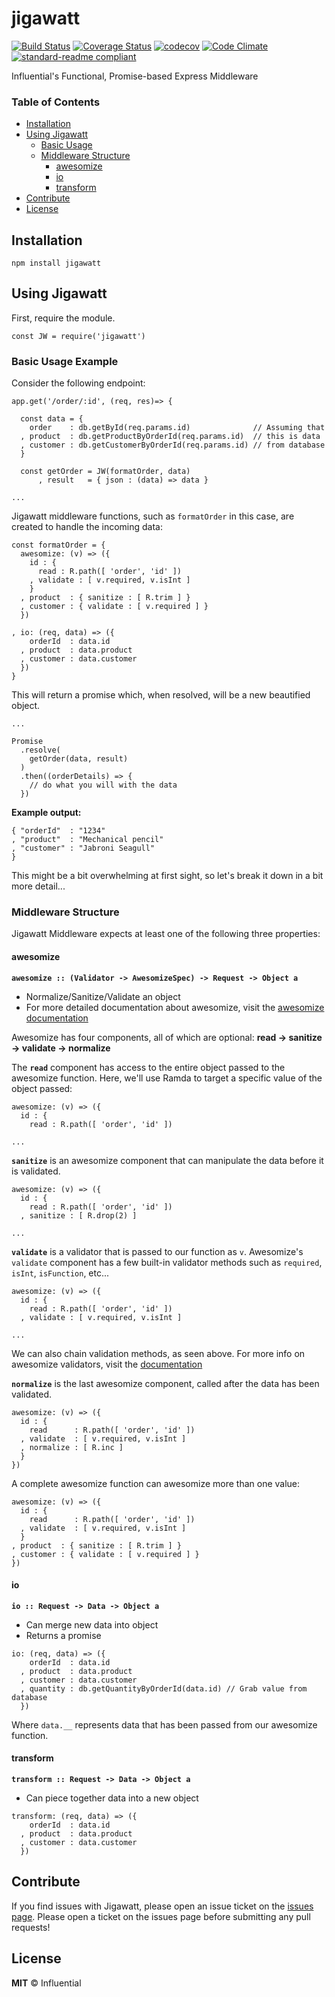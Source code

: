 # jigawatt

[![Build Status](https://travis-ci.org/influentialpublishers/jigawatt.svg?branch=master)](https://travis-ci.org/influentialpublishers/jigawatt)
[![Coverage Status](https://coveralls.io/repos/github/influentialpublishers/jigawatt/badge.svg?branch=master)](https://coveralls.io/github/influentialpublishers/jigawatt?branch=master)
[![codecov](https://codecov.io/gh/influentialpublishers/jigawatt/branch/master/graph/badge.svg)](https://codecov.io/gh/influentialpublishers/jigawatt)
[![Code Climate](https://codeclimate.com/github/influentialpublishers/jigawatt/badges/gpa.svg)](https://codeclimate.com/github/influentialpublishers/jigawatt)
[![standard-readme compliant](https://img.shields.io/badge/standard--readme-OK-green.svg?style=flat-square)](https://github.com/RichardLitt/standard-readme)

Influential's Functional, Promise-based Express Middleware

### Table of Contents
- [Installation](#installation)
- [Using Jigawatt](#using-jigawatt)
  - [Basic Usage](#basic-usage-example)
  - [Middleware Structure](#middleware-structure)
    - [awesomize](#awesomize)
    - [io](#io)
    - [transform](#transform)
- [Contribute](#contribute)
- [License](#license)

## Installation
`npm install jigawatt`

## Using Jigawatt

First, require the module.

`const JW = require('jigawatt')`

### Basic Usage Example

Consider the following endpoint:

```
app.get('/order/:id', (req, res)=> {

  const data = {
    order    : db.getById(req.params.id)              // Assuming that
  , product  : db.getProductByOrderId(req.params.id)  // this is data
  , customer : db.getCustomerByOrderId(req.params.id) // from database
  }

  const getOrder = JW(formatOrder, data)
      , result   = { json : (data) => data }

...
```

Jigawatt middleware functions, such as `formatOrder` in this case, are created to handle the incoming data:

```
const formatOrder = {
  awesomize: (v) => ({
    id : {
      read : R.path([ 'order', 'id' ])
    , validate : [ v.required, v.isInt ]
    }
  , product  : { sanitize : [ R.trim ] }
  , customer : { validate : [ v.required ] }
  })

, io: (req, data) => ({
    orderId  : data.id
  , product  : data.product
  , customer : data.customer
  })
}
```

This will return a promise which, when resolved, will be a new beautified object.

```
...

Promise
  .resolve(
    getOrder(data, result)
  )
  .then((orderDetails) => {
    // do what you will with the data
  })
```
**Example output:**
```
{ "orderId"  : "1234"
, "product"  : "Mechanical pencil"
, "customer" : "Jabroni Seagull"
}
```

This might be a bit overwhelming at first sight, so let's break it down in a bit more detail...

### Middleware Structure

Jigawatt Middleware expects at least one of the following three properties:

#### awesomize
**`awesomize :: (Validator -> AwesomizeSpec) -> Request -> Object a`**

- Normalize/Sanitize/Validate an object
- For more detailed documentation about awesomize, visit the [awesomize documentation](https://github.com/influentialpublishers/awesomize)

Awesomize has four components, all of which are optional: **read -> sanitize -> validate -> normalize**

The **`read`** component has access to the entire object passed to the awesomize function. Here, we'll use Ramda to target a specific value of the object passed:

```
awesomize: (v) => ({
  id : {
    read : R.path([ 'order', 'id' ])

...
```

**`sanitize`** is an awesomize component that can manipulate the data before it is validated.

```
awesomize: (v) => ({
  id : {
    read : R.path([ 'order', 'id' ])
  , sanitize : [ R.drop(2) ]

...
```

**`validate`** is a validator that is passed to our function as `v`.  Awesomize's `validate` component has a few built-in validator methods such as `required`, `isInt`, `isFunction`, etc...

```
awesomize: (v) => ({
  id : {
    read : R.path([ 'order', 'id' ])
  , validate : [ v.required, v.isInt ]

...
```

We can also chain validation methods, as seen above. For more info on awesomize validators, visit the [documentation](https://github.com/influentialpublishers/awesomize#built-in-validators)

**`normalize`** is the last awesomize component, called after the data has been validated.

```
awesomize: (v) => ({
  id : {
    read      : R.path([ 'order', 'id' ])
  , validate  : [ v.required, v.isInt ]
  , normalize : [ R.inc ]
  }
})
```

A complete awesomize function can awesomize more than one value:

```
awesomize: (v) => ({
  id : {
    read      : R.path([ 'order', 'id' ])
  , validate  : [ v.required, v.isInt ]
  }
, product  : { sanitize : [ R.trim ] }
, customer : { validate : [ v.required ] }
})
```


#### io
**`io :: Request -> Data -> Object a`**

- Can merge new data into object
- Returns a promise

```
io: (req, data) => ({
    orderId  : data.id
  , product  : data.product
  , customer : data.customer
  , quantity : db.getQuantityByOrderId(data.id) // Grab value from database
  })
```

Where `data.__` represents data that has been passed from our awesomize function.


#### transform
**`transform :: Request -> Data -> Object a`**

- Can piece together data into a new object

```
transform: (req, data) => ({
    orderId  : data.id
  , product  : data.product
  , customer : data.customer
  })
```

## Contribute
If you find issues with Jigawatt, please open an issue ticket on the [issues page](https://github.com/influentialpublishers/jigawatt/issues). Please open a ticket on the issues page before submitting any pull requests!

## License
**MIT** &copy; Influential
